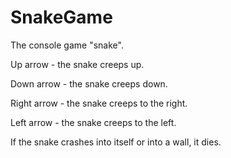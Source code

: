# SnakeGame
The console game "snake".

Up arrow - the snake creeps up.

Down arrow - the snake creeps down.

Right arrow - the snake creeps to the right.

Left arrow - the snake creeps to the left.

If the snake crashes into itself or into a wall, it dies.